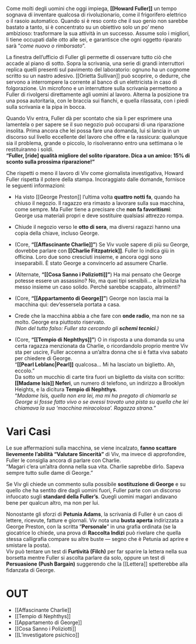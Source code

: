 Come molti degli uomini che oggi impiega, **[[Howard Fuller]]** un tempo sognava di inventare qualcosa di rivoluzionario, come il frigorifero elettrico o il rasoio automatico. Quando si è reso conto che il suo genio non sarebbe bastato a tanto, si è concentrato su un obiettivo solo un po’ meno ambizioso: trasformare la sua attività in un successo. Assume solo i migliori, li tiene occupati dalle otto alle sei, e garantisce che ogni oggetto riparato sarà “*come nuovo o rimborsato*”.

La finestra dell’ufficio di Fuller gli permette di osservare tutto ciò che accade al piano di sotto. Sopra la scrivania, una serie di grandi interruttori replica quelli presenti sul pavimento del laboratorio: ognuno ha un cognome scritto su un nastro adesivo. [[Orietta Sullivan]] può scoprire, o dedurre, che servono a interrompere la corrente al banco di un elettricista in caso di folgorazione. Un microfono e un interruttore sulla scrivania permettono a Fuller di rivolgersi direttamente agli uomini al lavoro. Alterna la posizione tra una posa autoritaria, con le braccia sui fianchi, e quella rilassata, con i piedi sulla scrivania e la pipa in bocca.

Quando Viv entra, Fuller dà per scontato che sia lì per esprimere una lamentela o per sapere se il suo negozio può occuparsi di una riparazione insolita. Prima ancora che lei possa fare una domanda, lui si lancia in un discorso sul livello eccellente del lavoro che offre e la rassicura: qualunque sia il problema, grande o piccolo, lo risolveranno entro una settimana o le restituiranno i soldi.  
**“Fuller, [ride] qualità migliore del solito riparatore. Dica a un amico: 15% di sconto sulla prossima riparazione!”**

Che rispetti o meno il lavoro di Viv come giornalista investigativa, Howard Fuller rispetta il potere della stampa. Incoraggiato dalle domande, fornisce le seguenti informazioni:

- Ha visto [[George Preston]] l’ultima volta **quattro notti fa**, quando ha chiuso il negozio. Il ragazzo era rimasto a lavorare sulla sua macchina, come sempre. Ma Fuller tiene a precisare che **non fa favoritismi**: George usa materiali propri e deve sostituire qualsiasi attrezzo rompa.
    
- Chiude il negozio verso le **otto di sera**, ma diversi ragazzi hanno una copia della chiave, incluso George.
    
- (Core, **“[[Affascinante Charlie]]”**) Se Viv vuole sapere di più su George, dovrebbe parlare con **[[Charlie Fitzpatrick]]**. Fuller lo indica giù in officina. Loro due sono cresciuti insieme, e ancora oggi sono inseparabili. È stato George a convincerlo ad assumere Charlie.
    
- (Alternate, **“[[Cosa Sanno i Poliziotti]]”**) Ha mai pensato che George potesse essere un assassino? No, ma quei tipi sensibili... e la polizia ha messo insieme un caso solido. Perché sarebbe scappato, altrimenti?
    
- (Core, **“[[Appartamento di George]]”**) George non lascia mai la macchina qui: dev’essersela portata a casa.
    
- Crede che la macchina abbia a che fare con **onde radio**, ma non ne sa molto. George era piuttosto riservato.  
    _(Non del tutto falso: Fuller sta cercando gli **schemi tecnici**.)_
    
- (Core, **“[[Tempio di Nephthys]]”**) O in risposta a una domanda su una certa ragazza menzionata da Charlie, o ricordandolo proprio mentre Viv sta per uscire, Fuller accenna a un’altra donna che si è fatta viva sabato per chiedere di George.  
    “**[[Pearl Leblanc|Pearl]]** qualcosa... Mi ha lasciato un biglietto. Ah, eccolo.”  
    Da sotto un mucchio di carte tira fuori un biglietto da visita con scritto:  
    **[[Madame Isis]] Neferi**, un numero di telefono, un indirizzo a Brooklyn Heights, e la dicitura **Tempio di Nephthys**.  
    “*Madame Isis, quella non era lei, ma mi ha pregato di chiamarla se George si fosse fatto vivo o se avessi trovato una pista su quella che lei chiamava la sua ‘macchina miracolosa’. Ragazza strana.*”
    

# Vari Casi

Le sue affermazioni sulla macchina, se viene incalzato, **fanno scattare lievemente l’abilità “Valutare Sincerità”** di Viv, ma invece di approfondire, Fuller le consiglia ancora di parlare con Charlie.  
“Magari c’era un’altra donna nella sua vita. Charlie saprebbe dirlo. Sapeva sempre tutto sulle dame di George.”

Se Viv gli chiede un commento sulla possibile **sostituzione di George** e su quello che ha sentito dire dagli uomini fuori, Fuller parte con un discorso infuocato sugli **standard della Fuller’s**. Quegli uomini magari andavano bene per qualcun altro, ma non per lui.

Nonostante gli sforzi di **Petunia Adams**, la scrivania di Fuller è un caos di lettere, ricevute, fatture e giornali. Viv nota una **busta aperta** indirizzata a George Preston, con la scritta “**Personale**” in una grafia ordinata (se la giocatrice lo chiede, una prova di **Raccolta Indizi** può rivelare che quella stessa calligrafia compare su altre buste — segno che è Petunia ad aprire e smistare la posta).  
Viv può tentare un test di **Furtività (Filch)** per far sparire la lettera nella sua borsetta mentre Fuller si ascolta parlare da solo, oppure un test di **Persuasione (Push Bargain)** suggerendo che la [[Lettera]] spetterebbe alla fidanzata di George.


# OUT
- [[Affascinante Charlie]]
- [[Tempio di Nephthys]]
- [[Appartamento di George]]
- [[Cosa Sanno i Poliziotti]]
- [[L’investigatore psichico]]